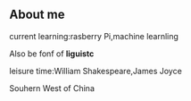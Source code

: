 
## About me

current learning:rasberry Pi,machine learnling

Also be fonf of **liguistc** 

leisure time:William Shakespeare,James Joyce

Souhern West of China
